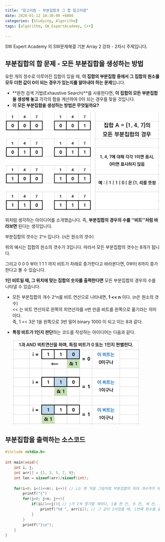 ```yaml
---
title: "알고리즘 - 부분집합과 그 합 알고리즘"
date: 2020-01-12 10:30:00 +0800
categories: [Studying, Algorithm]
tags: [algorithm, SW_ExpertAcademy, C++]

---
```



SW Expert Academy 의 SW문제해결 기본 Array 2 강좌 - 2차시 주제입니다.



## **부분집합의 합 문제** - 모든 부분집합을 생성하는 방법

유한 개의 정수로 이루어진 집합이 있을 때, **이 집합의 부분집합 중에서 그 집합의 원소를 모두 더한 값이 0이 되는 경우가 있는지를 알아내야 하는 문제**입니다.



* **완전 검색 기법(Exhaustive Search)**를 사용한다면, **이 집합의 모든 부분집합을 생성해 놓고** 각각의 합을 계산하여 0이 되는 경우를 찾을 것입니다.
* **이 모든 부분집합을 생성하는 방법은 무엇일까요?**



![](https://github.com/ChanhuiSeok/chanhuiseok.github.io/blob/master/assets/img/sample/algo9_1.PNG?raw=true)

위처럼 생각하는 아이디어를 소개했습니다. 즉, **부분집합의 경우의 수를 ''비트''처럼 바라보면** 된다는 생각입니다.



부분집합의 갯수는 2^n 입니다. (n은 원소의 갯수)

위의 예시는 집합의 원소의 갯수가 3입니다.  따라서 모든 부분집합의 갯수는 8개가 됩니다.

그리고 0 0 0 부터 1 1 1 까지 비트가 차례로 증가한다고 바라본다면, 0부터 8까지 증가한다고 볼 수 있습니다.

**1인 비트일 때, 그 위치에 맞는 집합의 숫자를 출력한다면** 모든 부분집합의 경우의 수를 나타낼 수 있습니다.



* 모든 부분집합의 개수 2^n를 비트 연산으로 나타내면, **1 << n** 이다. (n은 원소의 갯수)  
  << 는 비트 연산자로 왼쪽의 피연산자를 n번 만큼 비트를 왼쪽으로 옮기라는 의미이다.  
  즉, 1 << 3은 1을 왼쪽으로 3번 밀어 binary 1000 이 되고 이는 8과 같다.

* **특정 비트가 1인지 판단**하는 코드를 작성하는 아이디어는 다음과 같다.

  ![](https://github.com/ChanhuiSeok/chanhuiseok.github.io/blob/master/assets/img/sample/algo9_2.PNG?raw=true)



## **부분집합을 출력하는 소스코드**

```c
#include <stdio.h>

int main(void){
	int i, j;
    int arr[] = {1, 3, 5, 7, 9};
    int len = sizeof(arr)/sizeof(int);
    
    for(i=0; i<(1<<n); i++){ // i는 맨 처음 그림처럼 부분집합의 최대 개수까지 하나씩 증가한다.
        printf("{")
        for(j=0; j<n; j++){
            if(i&(1<<j)){ // j가 1씩 증가할 때마다, 1을 한 칸, 두 칸, 세 칸,... 씩 밀게 된다.
                printf("%d ", arr[i]); // 그 값이 1이었을 때, i번째 원소를 출력한다.
            }
        }
        printf("}\n");
    }
}
```

